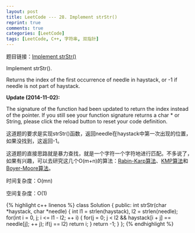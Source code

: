 ```yaml
---
layout: post
title: LeetCode --- 28. Implement strStr()
reprint: true
comments: true
categories: [LeetCode]
tags: [LeetCode, C++, 字符串, 双指针]
---
```



题目链接：[Implement strStr()](https://oj.leetcode.com/problems/implement-strstr/ ) 

Implement strStr(). 

Returns the index of the first occurrence of needle in haystack, or -1 if needle is not part of haystack. 

**Update (2014-11-02):** 

The signature of the function had been updated to return the index instead of the pointer. If you still see your function signature returns a char * or String, please click the reload button  to reset your code definition. 

这道题的要求是实现strStr()函数，返回needle在haystack中第一次出现的位置，如果没找到，这返回-1。

这道题的直接思路就是暴力查找，就是一个字符一个字符地进行匹配。不多说了，如果有兴趣，可以去研究这几个O(m+n)的算法：[Rabin-Karp算法](http://en.wikipedia.org/wiki/Rabin%E2%80%93Karp_algorithm )、[KMP算法](http://zh.wikipedia.org/wiki/%E5%85%8B%E5%8A%AA%E6%96%AF-%E8%8E%AB%E9%87%8C%E6%96%AF-%E6%99%AE%E6%8B%89%E7%89%B9%E7%AE%97%E6%B3%95 )和[Boyer-Moore算法](http://zh.wikipedia.org/wiki/Boyer-Moore%E5%AD%97%E7%AC%A6%E4%B8%B2%E6%90%9C%E7%B4%A2%E7%AE%97%E6%B3%95 )。

时间复杂度：O(mn)

空间复杂度：O(1)

{% highlight c++ linenos %}
class Solution
{
public:
    int strStr(char *haystack, char *needle)
    {
        int l1 = strlen(haystack), l2 = strlen(needle);
        for(int i = 0, j; i <= l1 - l2; ++ i)
        {
            for(j = 0; j < l2 && haystack[i + j] == needle[j]; ++ j);
            if(j == l2)
                return i;
        }
        return -1;
    }
};
{% endhighlight %}
